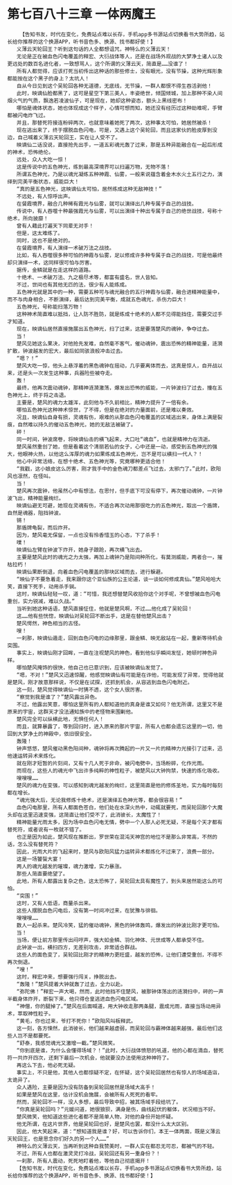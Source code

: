 # 第七百八十三章 一体两魔王
        【告知书友，时代在变化，免费站点难以长存，手机app多书源站点切换看书大势所趋，站长给你推荐的这个换源APP，听书音色多、换源、找书都好使！】
       义薄云天轮回王？听到这句话的人全都想诅咒，神特么的义薄云天！
       无论是正在被血色闪电覆盖的释宏、大衍战体等人，还是在战场外观战的大梦净土诸人以及更远处的数百名进化者，一致想骂人，这个所谓的义薄云天，简直是……没谁了！
       所有人都觉得，应该打死当初传出这种话的那些修士，没有眼光，没有节操，这种光辉形象都能按在这个黑子的身上？太坑人！
       自从今日见到这个吴轮回各种无道德，无底线，无节操，一群人都恨不得生吞活剥他！
       此时，映谪仙脸都黑了，这可是星空下第三美人，丰姿绝世，倾国倾城，加上那种不染人间烟火气的气质，飘逸若凌波仙子，可是现在，她却这种姿态，额头上黑线密布！
       哪怕是魂体状态，她也体现成这个样子，心情可想而知，她还没有经历过这种劫难呢，手臂都被闪电炸飞过。
       并且，那替死符接连粉碎两次，也就意味着她死了两次，这种事太可怕，她居然被杀！
       现在逃出来了，终于摆脱血色闪电，可是，又遇上这个吴轮回，而且这家伙的脸皮厚到没边，自己喊着义薄云天轮回王，实在让人受不了。
       映谪仙二话没说，直接抢先出手，一道五彩魂光轰了过来，那是五种异能融合在一起后形成的神术，恐怖绝伦。
       远处，众人大吃一惊！
       这是传说中的五色神光，练到最高深境界可以扫遍万物，无物不落！
       所谓五色神光，乃是以魂光凝练五种神霞、仙雾，一般来说蕴含着金木水火土五行之力，演绎到完美平衡状态，威能巨大！
       “真的是五色神光，这映谪仙太可怕，居然练成这种无敌神技！”
       不远处，有人惊呼出声。
       在餐霞境界，融合几种稀有霞光与仙雾，就可以演绎出几种专属于自己的战技。
       传说中，有人吞噬十种最强霞光与仙雾，可以出演绎十种出专属于自己的绝世战技，号称十绝术，所向披靡！
       曾有人藉此打遍天下同辈无对手！
       但是，这太难练了。
       同时，这也不是绝对的。
       在餐霞境界，有人演绎一术破万法之战技。
       比如，有人吞噬很多种可怕的神霞与仙雾，足以修成许多种专属于自己的战技，可是他最终却只演绎一术，这同样很可怕与厉害。
       据传，金鳞就是在走这样的道路。
       十绝术、一术破万法、九之极尽术等，都富有盛名，世人皆知。
       不过，世间也有其他无匹的法，很少有人能练成。
       五色神光就是其中的一种，需要五种可与魂光融合的五行神霞与仙雾，融合进精神能量中，而不与肉身相合，不断演绎，最后达到完美平衡，成就五色魂光，杀伤力巨大！
       五色神光，号称能扫落万物！
       这种神术简直难以抵挡，让人防不胜防，就是练成十绝术的人都不见得能挡住，需要交过手才知道。
       现在，映谪仙居然直接施展出五色神光，扫了过来，这是要落楚风的魂钟，争夺过去。
       当！
       楚风见她这么果决，对他抢先发难，自然毫不客气，催动魂钟，震出恐怖的精神能量，涟漪扩散，钟波越发的宏大，最后如同骇浪般冲击过去。
       “嗯？！”
       楚风大吃一惊，他头上悬浮着的黑色魂钟在摇动，几乎要离体而去，这真是惊人，自开战以来，还是头一次发生这种事，兵器险些被夺走。
       轰！
       最终，他再次震动魂钟，那精神涟漪激荡，爆发出恐怖的威能，一片钟波扫了过去，撞在五色神光上，终于将之击退。
       主要是，楚风的魂力太雄浑，此刻他与不久前相比，精神力提升了一倍有余。
       哪怕五色神光这种神术惊世，了不得，但是在绝对的力量面前，还是难以奏效。
       况且，映谪仙自身有损，灵魂有伤，艰难的从那血色闪电覆盖的区域逃出来，身体上满是裂痕，自然难以持久的催动五色神光，她的无敌法被破了。
       砰！
       同一时间，钟波席卷，将映谪仙击的横飞起来，大口吐“魂血”，也就是精神力在流逝。
       楚风虽然重创了她，但是看着这个清丽若仙的女子，心中还是一动，感受到五色神光的强大，他眼神火热，以他这么浑厚的魂力如果练成五色神光，岂不是可以横扫一代人？！
       他心中异常活络，在想十绝术、五色神光等，究竟哪种更适合他！
       “我戳，这小娘皮这么厉害，刚才我手中的金色魂刀都差点飞过去，太邪门了。”此时，欧阳风也凛然，在怪叫。
       当！
       楚风再次震钟，他虽然心中有想法，在思忖，但手底下可没有停下，再次催动魂钟，一片钟波飞出，精神能量绚烂。
       映谪仙避无可避，她现在灵魂有伤，不适合再次动用那很吃力的五色神光，取出一个盾牌，自然是魂器，阻挡钟波。
       锵！
       那盾牌龟裂，而后炸开。
       因为，楚风毫无保留，一点也没有怜香惜玉的心态，下了杀手！
       噗！
       映谪仙左臂在钟波下炸开，她身子踉跄，再次横飞出去。
       主要是楚风此时的魂光之力太强，再加上魂钟乃是阳间种所化，有莫测威能，两者合一，摧枯拉朽！
       映谪仙果断倒退，向着血色闪电覆盖的那块区域而去，进行躲避。
       “映仙子不要急着走，我来跟你这个亚仙族的公主论道，谈一谈如何修成真仙。”楚风哈哈大笑，直接下死手，动用杀手锏。
       这时，映谪仙轻轻一叹，道：“可惜，我还想替楚风收拾你这个对手呢，不曾想被血色闪电重创，实力锐减，难以久战。”
       当听到她这种话语，楚风直接怔住，他就是楚风啊，不过……他化成了吴轮回！
       这……他有些恍惚，映谪仙对吴轮回不断出手，这是在替他楚风出击？
       楚风愕然，神色相当的古怪。
       嗖！
       一刹那，映谪仙遁走，回到血色闪电的边缘那里，跟金鳞、映无敌站在一起，重新等待机会突围。
       事实上，映谪仙刚才回眸，一直在注视楚风的神色，看到他似乎瞬间发怔，她顿时神色异样。
       哪怕楚风掩饰的很快，他自己也已意识到，应该被映谪仙发觉了。
       “嗯，不对！”楚风又迅速惊醒，他感觉映谪仙有可能是在诈他，可能发现了异常，觉得他就是楚风，刚才故意那样说，不仅是在试探，还抓到机会，从容逃到血色闪电附近。
       这一刻，楚风觉得映谪仙一时猜不透，这个女人很厉害。
       “察觉到我是谁了？”楚风露出异色。
       不过，他露出笑意，哪怕这里所有的人都知道他的真身是谁又如何？他无所谓，这里又不是原来的宇宙，这群天才没法通知族中的老怪物来围剿他。
       楚风完全可以纵横此地，无惧任何人！
       而且，就算暴露了，等到回归时，进入原来的那片宇宙，所有人也都会遗忘这里的一切，他回到大梦净土的神殿中，依旧很安全。
       轰隆！
       钟声悠悠，楚风催动黑色阳间种，魂钟将再次腾起的一片又一片的精神力光接引了过来，迅他速运转异术来炼化。
       就在刚才短暂的片刻间，又有十几人死于非命，被闪电劈中，当场粉碎，化作光雨。
       而现在，这些人的魂光中飞出许多纯粹的神性粒子，被楚风以大钟拘禁，快速的炼化吸收。
       嗖嗖嗖……
       楚风的魂力在变强，可以感知到魂光越发的绚烂，这里简直是他的修炼圣地，实力每时每刻都在增长。
       “魂光强大后，无论我修炼十绝术，还是演绎五色神光等，都会很容易！”
       血色闪电那里，所有人都面色苍白，他们处在水深火热中，动辄就要死，而吴轮回那个大魔头却在这里迅速变强，这简直让他们受不了，此消彼长，太魔性了！
       精神能量光雨太多，因为场中血色闪电无情，劈中一个人那人必死无疑，不是每个天才都有替死符，或者说有一枚就不错了。
       也正是因为如此，楚风现在推断出，罗世荣在混沌天神宫的地位不是那么非常高，不然的话，怎么没有替死符？
       因此，光雨大片的飞起来时，楚风与欧阳风猛力运转异术都炼化不过来了，浪费一部分。
       这是一场饕餮大宴！
       两人的魂光越发的璀璨，魂力激增，实力暴涨。
       那些人简直要绝望了。
       此地，所有人都露出复杂之色，这太恐怖了，吴轮回太具有魔性了，到头来居然能这么的可怕。
       “突围！”
       这时，又有人低语，商量杀出来。
       这些人摆脱血色闪电后，没有第一时间冲过来，在犹豫与徘徊。
       嗖嗖嗖……
       数人一起杀来。楚风冷笑，猛的催动魂钟，黑色的钟体轰鸣，爆发出的钟波比刚才更可怕。
       当！
       当场，便让前方那里传出闷哼声，强大如金鳞、羽化神体、元世成等人都承受不住。
       此钟波一出，横扫四方，无差别攻击，非常适合群战。
       这些人的面色变了，吴轮回比刚才的精神力更旺盛，越发的恐怖，让他们遭受重创，不得不再次倒退。
       “嗖！”
       这时，释宏冲来，想要强行闯关，挣脱出去。
       “轰隆！”楚风提着大钟就轰了过去，全力以赴。
       “弥陀佛！”释宏一声大喝，然而，此时他挡不住楚风，被那钟体荡出的涟漪扫中，砰的一声半截身体炸开，断裂下来，他只得仓皇逃进血色闪电区域。
       “神僧，你的腿掉了。”楚风在后面喊道，用大钟收走那两条腿，震成光雨，直接当场动用异术，萃取神性粒子。
       “黄毛，你也过来，爷打不死你！”欧阳风叫板释武。
       这一刻，各方悚然，此消彼长，他们越来越虚弱，而吴轮回与霸神体越来越强，最后他们这些人岂不是都要死。
       “舒泰，我感觉魂光又激增一截。”楚风微笑。
       “你到底是谁，为什么会懂得场域？！”此时，大衍战体愤怒的吼道，他的心都在滴血，替死符一共炸开四次，还剩下最后一次机会，他就要没办法使用这种神符了。
       再这么下去，他必死无疑。
       事实上，不只是他，其他人也都惊疑不定，在怀疑，这个吴轮回居然也有惊人的场域造诣，太诡异了。
       众人遇险，主要是因为没有防备到吴轮回居然是场域大高手！
       如果是楚风在这里，估计没机会施展，会被所有人死死的看牢。
       然而，吴轮回不一样，没人多想，最后导致中招，被其场域手段给坑了。
       “你真是吴轮回吗？”元媛问道，她很狼狈，满身是伤，曲线起伏的躯体，状况相当不好。
       楚风微笑，他知道这些进化者都不是简单人物，对他的身份开始怀疑。
       他无所谓，在这片世界，他是吴轮回也好，是楚风也罢，都没什么太大区别。
       因此，他大笑起来，道：“想知道我是谁？好，可以告诉你们，本王一体两面，既是义薄云天轮回王，也是思念你们好久的另一个人……”
       神特么的义薄云天，当再听到这种自我赞美时，一群人实在都忍无可忍，都被气的不轻。
       不过，所有人也都在激灵灵打冷战，吴轮回还有另一重身份？！
       一刹那，所有人震动，死死地盯着他，等他自己彻底揭开！
       【告知书友，时代在变化，免费站点难以长存，手机app多书源站点切换看书大势所趋，站长给你推荐的这个换源APP，听书音色多、换源、找书都好使！】